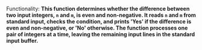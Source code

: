 Functionality: **This function determines whether the difference between two input integers, `n` and `m`, is even and non-negative. It reads `n` and `m` from standard input, checks the condition, and prints 'Yes' if the difference is even and non-negative, or 'No' otherwise. The function processes one pair of integers at a time, leaving the remaining input lines in the standard input buffer.**